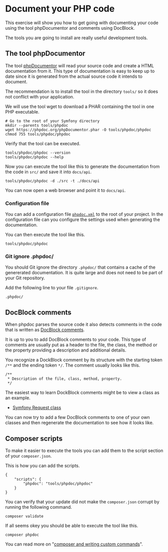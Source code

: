 Document your PHP code
==========================

This exercise will show you how to get going with documenting your code using the tool phpDocumentor and comments using DocBlock.

The tools you are going to install are really useful development tools.



The tool phpDocumentor
--------------------------

The tool [phpDocumentor](https://www.phpdoc.org/) will read your source code and create a HTML documentation from it. This type of documentation is easy to keep up to date since it is generated from the actual source code it intends to document.

The recommendation is to install the tool in the directory `tools/` so it does not conflict with your application.

We will use the tool wget to download a PHAR containing the tool in one PHP executable.

```
# Go to the root of your Symfony directory
mkdir --parents tools/phpdoc
wget https://phpdoc.org/phpDocumentor.phar -O tools/phpdoc/phpdoc
chmod 755 tools/phpdoc/phpdoc
```

Verify that the tool can be executed.

```
tools/phpdoc/phpdoc --version
tools/phpdoc/phpdoc --help
```

Now you can execute the tool like this to generate the documentation from the code in `src/` and save it into `docs/api`.

```
tools/phpdoc/phpdoc -d ./src -t ./docs/api
```

You can now open a web browser and point it to `docs/api`.



### Configuration file

You can add a configuration file [`phpdoc.xml`](phpdoc.xml) to the root of your project. In the configuration file can you configure the settings used when generating the documentation.

You can then execute the tool like this.

```
tools/phpdoc/phpdoc
```



### Git ignore .phpdoc/

You should Git ignore the directory `.phpdoc/` that contains a cache of the genererated documentation. It is quite large and does not need to be part of your Git repository.

Add the following line to your file `.gitignore`.

```
.phpdoc/
```



DocBlock comments
--------------------------

When phpdoc parses the source code it also detects comments in the code that is written as [DocBlock comments](https://docs.phpdoc.org/latest/guide/references/phpdoc/basic-syntax.html).

It is up to you to add DocBlock comments to your code. This type of comments are usually put as a header to the file, the class, the method or the property providing a description and additional details.

You recognize a DockBlock comment by its structure with the starting token `/**` and the ending token `*/`. The comment usually looks like this.

```
/**
 * Description of the file, class, method, property.
 */
```

The easiest way to learn DockBlock comments might be to view a class as an example.

* [Symfony Request class](https://github.com/symfony/symfony/blob/6.1/src/Symfony/Component/HttpFoundation/Request.php)

You can now try to add a few DocBlock comments to one of your own classes and then regenerate the documentation to see how it looks like.



Composer scripts
--------------------------

To make it easier to execute the tools you can add them to the script section of your `composer.json`.

This is how you can add the scripts.

```
{
    "scripts": {
        "phpdoc": "tools/phpdoc/phpdoc"
    }
}
```

You can verify that your update did not make the `composer.json` corrupt by running the following command.

```
composer validate
```

If all seems okey you should be able to execute the tool like this.

```
composer phpdoc
```

You can read more on "[composer and writing custom commands](https://getcomposer.org/doc/articles/scripts.md#writing-custom-commands)".
